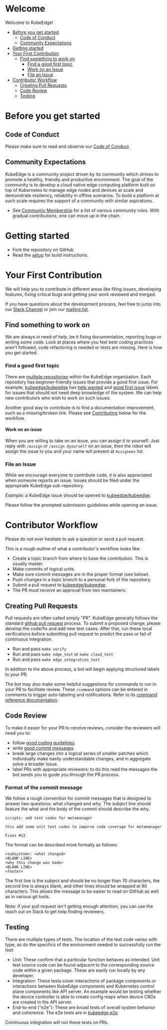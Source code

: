 # Welcome

Welcome to KubeEdge!

-   [Before you get started](#before-you-get-started)
    -   [Code of Conduct](#code-of-conduct)
    -   [Community Expectations](#community-expectations)
-   [Getting started](#getting-started)
-   [Your First Contribution](#your-first-contribution)
    -   [Find something to work on](#find-something-to-work-on)
        -   [Find a good first topic](#find-a-good-first-topic)
        -   [Work on an Issue](#work-on-an-issue)
        -   [File an Issue](#file-an-issue)
-   [Contributor Workflow](#contributor-workflow)
    -   [Creating Pull Requests](#creating-pull-requests)
    -   [Code Review](#code-review)
    -   [Testing](#testing)

# Before you get started

## Code of Conduct

Please make sure to read and observe our [Code of Conduct](https://github.com/kubeedge/kubeedge/blob/master/CODE_OF_CONDUCT.md).

## Community Expectations

KubeEdge is a community project driven by its community which strives to promote a healthy, friendly and productive environment.
The goal of the community is to develop a cloud native edge computing platform built on top of Kubernetes to manage edge nodes and devices at scale and demonstrate resiliency, reliability in offline scenarios. To build a platform at such scale requires the support of a community with similar aspirations.

- See [Community Membership](https://github.com/kubeedge/kubeedge/blob/master/docs/getting-started/community-membership.md) for a list of various community roles. With gradual contributions, one can move up in the chain.


# Getting started

- Fork the repository on GitHub
- Read the [setup](https://github.com/kubeedge/kubeedge/blob/master/docs/setup/setup.md) for build instructions.


# Your First Contribution

We will help you to contribute in different areas like filing issues, developing features, fixing critical bugs and getting your work reviewed and merged.

If you have questions about the development process, feel free to jump into our [Slack Channel](https://join.slack.com/t/kubeedge/shared_invite/enQtNjc0MTg2NTg2MTk0LWJmOTBmOGRkZWNhMTVkNGU1ZjkwNDY4MTY4YTAwNDAyMjRkMjdlMjIzYmMxODY1NGZjYzc4MWM5YmIxZjU1ZDI) or join our [mailing list](https://groups.google.com/forum/#!forum/kubeedge).

## Find something to work on

We are always in need of help, be it fixing documentation, reporting bugs or writing some code.
Look at places where you feel best coding practices aren't followed, code refactoring is needed or tests are missing.
Here is how you get started.

### Find a good first topic

There are [multiple repositories](https://github.com/kubeedge/) within the KubeEdge organization.
Each repository has beginner-friendly issues that provide a good first issue.
For example, [kubeedge/kubeedge](https://github.com/kubeedge/kubeedge) has [help wanted](https://github.com/kubeedge/kubeedge/issues?q=is%3Aopen+is%3Aissue+label%3A%22help+wanted%22) and [good first issue](https://github.com/kubeedge/kubeedge/issues?q=is%3Aopen+is%3Aissue+label%3A%22good+first+issue%22) labels for issues that should not need deep knowledge of the system.
We can help new contributors who wish to work on such issues.

Another good way to contribute is to find a documentation improvement, such as a missing/broken link. Please see [Contributing](#contributing) below for the workflow.

#### Work on an issue

When you are willing to take on an issue, you can assign it to yourself. Just reply with `/assign` or `/assign @yourself` on an issue,
then the robot will assign the issue to you and your name will present at `Assignees` list.

### File an Issue

While we encourage everyone to contribute code, it is also appreciated when someone reports an issue.
Issues should be filed under the appropriate KubeEdge sub-repository.

*Example:* a KubeEdge issue should be opened to [kubeedge/kubeedge](https://github.com/kubeedge/kubeedge/issues).

Please follow the prompted submission guidelines while opening an issue.

# Contributor Workflow

Please do not ever hesitate to ask a question or send a pull request.

This is a rough outline of what a contributor's workflow looks like:

- Create a topic branch from where to base the contribution. This is usually master.
- Make commits of logical units.
- Make sure commit messages are in the proper format (see below).
- Push changes in a topic branch to a personal fork of the repository.
- Submit a pull request to [kubeedge/kubeedge](https://github.com/kubeedge/kubeedge).
- The PR must receive an approval from two maintainers.

## Creating Pull Requests

Pull requests are often called simply "PR".
KubeEdge generally follows the standard [github pull request](https://help.github.com/articles/about-pull-requests/) process.
To submit a proposed change, please develop the code/fix and add new test cases.
After that, run these local verifications before submitting pull request to predict the pass or
fail of continuous integration.

* Run and pass `make verify`
* Run and pass `make edge_test` or `make cloud_test`
* Run and pass `make edge_integration_test`

In addition to the above process, a bot will begin applying structured labels to your PR.

The bot may also make some helpful suggestions for commands to run in your PR to facilitate review.
These `/command` options can be entered in comments to trigger auto-labeling and notifications.
Refer to its [command reference documentation](https://go.k8s.io/bot-commands).

## Code Review

To make it easier for your PR to receive reviews, consider the reviewers will need you to:

* follow [good coding guidelines](https://github.com/golang/go/wiki/CodeReviewComments).
* write [good commit messages](https://chris.beams.io/posts/git-commit/).
* break large changes into a logical series of smaller patches which individually make easily understandable changes, and in aggregate solve a broader issue.
* label PRs with appropriate reviewers: to do this read the messages the bot sends you to guide you through the PR process.

### Format of the commit message

We follow a rough convention for commit messages that is designed to answer two questions: what changed and why.
The subject line should feature the what and the body of the commit should describe the why.

```
scripts: add test codes for metamanager

this add some unit test codes to imporve code coverage for metamanager

Fixes #12
```

The format can be described more formally as follows:

```
<subsystem>: <what changed>
<BLANK LINE>
<why this change was made>
<BLANK LINE>
<footer>
```

The first line is the subject and should be no longer than 70 characters, the second line is always blank, and other lines should be wrapped at 80 characters. This allows the message to be easier to read on GitHub as well as in various git tools.

Note: if your pull request isn't getting enough attention, you can use the reach out on Slack to get help finding reviewers.

## Testing

There are multiple types of tests.
The location of the test code varies with type, as do the specifics of the environment needed to successfully run the test:

* Unit: These confirm that a particular function behaves as intended. Unit test source code can be found adjacent to the corresponding source code within a given package. These are easily run locally by any developer.
* Integration: These tests cover interactions of package components or interactions between KubeEdge components and Kubernetes control plane components like API server.  An example would be testing whether the device controller is able to create config maps when device CRDs are created in the API server.
* End-to-end ("e2e"): These are broad tests of overall system behavior and coherence. The e2e tests are in [kubeedge e2e](https://github.com/kubeedge/kubeedge/tree/master/tests/e2e).

Continuous integration will run these tests on PRs.